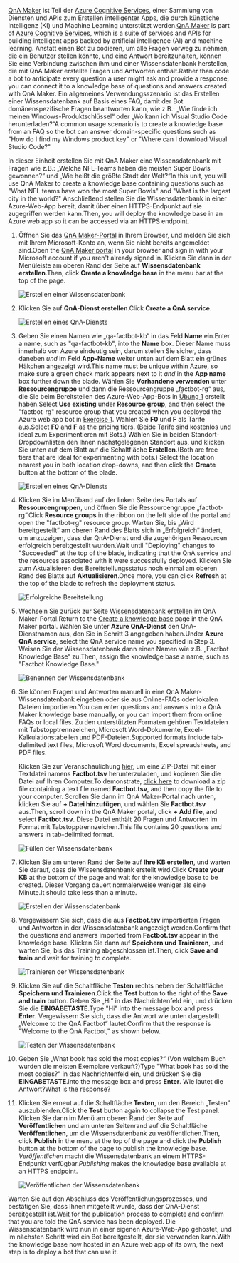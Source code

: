 
<span data-ttu-id="58fd0-101">[QnA Maker](https://www.qnamaker.ai/) ist Teil der [Azure Cognitive Services](https://www.microsoft.com/cognitive-services/), einer Sammlung von Diensten und APIs zum Erstellen intelligenter Apps, die durch künstliche Intelligenz (KI) und Machine Learning unterstützt werden.</span><span class="sxs-lookup"><span data-stu-id="58fd0-101">[QnA Maker](https://www.qnamaker.ai/) is part of [Azure Cognitive Services](https://www.microsoft.com/cognitive-services/), which is a suite of services and APIs for building intelligent apps backed by artificial intelligence (AI) and machine learning.</span></span> <span data-ttu-id="58fd0-102">Anstatt einen Bot zu codieren, um alle Fragen vorweg zu nehmen, die ein Benutzer stellen könnte, und eine Antwort bereitzuhalten, können Sie eine Verbindung zwischen ihm und einer Wissensdatenbank herstellen, die mit QnA Maker erstellte Fragen und Antworten enthält.</span><span class="sxs-lookup"><span data-stu-id="58fd0-102">Rather than code a bot to anticipate every question a user might ask and provide a response, you can connect it to a knowledge base of questions and answers created with QnA Maker.</span></span> <span data-ttu-id="58fd0-103">Ein allgemeines Verwendungsszenario ist das Erstellen einer Wissensdatenbank auf Basis eines FAQ, damit der Bot domänenspezifische Fragen beantworten kann, wie z.B.: „Wie finde ich meinen Windows-Produktschlüssel“ oder „Wo kann ich Visual Studio Code herunterladen?“</span><span class="sxs-lookup"><span data-stu-id="58fd0-103">A common usage scenario is to create a knowledge base from an FAQ so the bot can answer domain-specific questions such as "How do I find my Windows product key" or "Where can I download Visual Studio Code?"</span></span>

<span data-ttu-id="58fd0-104">In dieser Einheit erstellen Sie mit QnA Maker eine Wissensdatenbank mit Fragen wie z.B.: „Welche NFL-Teams haben die meisten Super Bowls gewonnen?“ und „Wie heißt die größte Stadt der Welt?“</span><span class="sxs-lookup"><span data-stu-id="58fd0-104">In this unit, you will use QnA Maker to create a knowledge base containing questions such as "What NFL teams have won the most Super Bowls" and "What is the largest city in the world?"</span></span> <span data-ttu-id="58fd0-105">Anschließend stellen Sie die Wissensdatenbank in einer Azure-Web-App bereit, damit über einen HTTPS-Endpunkt auf sie zugegriffen werden kann.</span><span class="sxs-lookup"><span data-stu-id="58fd0-105">Then, you will deploy the knowledge base in an Azure web app so it can be accessed via an HTTPS endpoint.</span></span>

1. <span data-ttu-id="58fd0-106">Öffnen Sie das [QnA Maker-Portal](https://www.qnamaker.ai/) in Ihrem Browser, und melden Sie sich mit Ihrem Microsoft-Konto an, wenn Sie nicht bereits angemeldet sind.</span><span class="sxs-lookup"><span data-stu-id="58fd0-106">Open the [QnA Maker portal](https://www.qnamaker.ai/) in your browser and sign in with your Microsoft account if you aren't already signed in.</span></span> <span data-ttu-id="58fd0-107">Klicken Sie dann in der Menüleiste am oberen Rand der Seite auf **Wissensdatenbank erstellen**.</span><span class="sxs-lookup"><span data-stu-id="58fd0-107">Then, click **Create a knowledge base** in the menu bar at the top of the page.</span></span>

    ![Erstellen einer Wissensdatenbank](../media-draft/3-qna-new-kb.png)

1. <span data-ttu-id="58fd0-109">Klicken Sie auf **QnA-Dienst erstellen**.</span><span class="sxs-lookup"><span data-stu-id="58fd0-109">Click **Create a QnA service**.</span></span>

    ![Erstellen eines QnA-Diensts](../media-draft/3-create-kb-1.png)

1. <span data-ttu-id="58fd0-111">Geben Sie einen Namen wie „qa-factbot-kb“ in das Feld **Name** ein.</span><span class="sxs-lookup"><span data-stu-id="58fd0-111">Enter a name, such as "qa-factbot-kb", into the **Name** box.</span></span> <span data-ttu-id="58fd0-112">Dieser Name muss innerhalb von Azure eindeutig sein, darum stellen Sie sicher, dass daneben *und* im Feld **App-Name** weiter unten auf dem Blatt ein grünes Häkchen angezeigt wird.</span><span class="sxs-lookup"><span data-stu-id="58fd0-112">This name must be unique within Azure, so make sure a green check mark appears next to it *and* in the **App name** box further down the blade.</span></span> <span data-ttu-id="58fd0-113">Wählen Sie **Vorhandene verwenden** unter **Ressourcengruppe** und dann die Ressourcengruppe „factbot-rg“ aus, die Sie beim Bereitstellen des Azure-Web-App-Bots in [Übung 1](#Exercise1) erstellt haben.</span><span class="sxs-lookup"><span data-stu-id="58fd0-113">Select **Use existing** under **Resource group**, and then select the "factbot-rg" resource group that you created when you deployed the Azure web app bot in [Exercise 1](#Exercise1).</span></span> <span data-ttu-id="58fd0-114">Wählen Sie **F0** und **F** als Tarife aus.</span><span class="sxs-lookup"><span data-stu-id="58fd0-114">Select **F0** and **F** as the pricing tiers.</span></span> <span data-ttu-id="58fd0-115">(Beide Tarife sind kostenlos und ideal zum Experimentieren mit Bots.) Wählen Sie in beiden Standort-Dropdownlisten den Ihnen nächstgelegenen Standort aus, und klicken Sie unten auf dem Blatt auf die Schaltfläche **Erstellen**.</span><span class="sxs-lookup"><span data-stu-id="58fd0-115">(Both are free tiers that are ideal for experimenting with bots.) Select the location nearest you in both location drop-downs, and then click the **Create** button at the bottom of the blade.</span></span>

    ![Erstellen eines QnA-Diensts](../media-draft/3-new-qna-maker-service.png)

1. <span data-ttu-id="58fd0-117">Klicken Sie im Menüband auf der linken Seite des Portals auf **Ressourcengruppen**, und öffnen Sie die Ressourcengruppe „factbot-rg“.</span><span class="sxs-lookup"><span data-stu-id="58fd0-117">Click **Resource groups** in the ribbon on the left side of the portal and open the "factbot-rg" resource group.</span></span> <span data-ttu-id="58fd0-118">Warten Sie, bis „Wird bereitgestellt“ am oberen Rand des Blatts sich in „Erfolgreich“ ändert, um anzuzeigen, dass der QnA-Dienst und die zugehörigen Ressourcen erfolgreich bereitgestellt wurden.</span><span class="sxs-lookup"><span data-stu-id="58fd0-118">Wait until "Deploying" changes to "Succeeded" at the top of the blade, indicating that the QnA service and the resources associated with it were successfully deployed.</span></span> <span data-ttu-id="58fd0-119">Klicken Sie zum Aktualisieren des Bereitstellungsstatus noch einmal am oberen Rand des Blatts auf **Aktualisieren**.</span><span class="sxs-lookup"><span data-stu-id="58fd0-119">Once more, you can click **Refresh** at the top of the blade to refresh the deployment status.</span></span>

    ![Erfolgreiche Bereitstellung](../media-draft/3-resource-group-master-2.png)

1. <span data-ttu-id="58fd0-121">Wechseln Sie zurück zur Seite [Wissensdatenbank erstellen](https://www.qnamaker.ai/Create) im QnA Maker-Portal.</span><span class="sxs-lookup"><span data-stu-id="58fd0-121">Return to the [Create a knowledge base](https://www.qnamaker.ai/Create) page in the QnA Maker portal.</span></span> <span data-ttu-id="58fd0-122">Wählen Sie unter **Azure QnA-Dienst** den QnA-Dienstnamen aus, den Sie in Schritt 3 angegeben haben.</span><span class="sxs-lookup"><span data-stu-id="58fd0-122">Under **Azure QnA service**, select the QnA service name you specified in Step 3.</span></span> <span data-ttu-id="58fd0-123">Weisen Sie der Wissensdatenbank dann einen Namen wie z.B. „Factbot Knowledge Base“ zu.</span><span class="sxs-lookup"><span data-stu-id="58fd0-123">Then, assign the knowledge base a name, such as "Factbot Knowledge Base."</span></span>

    ![Benennen der Wissensdatenbank](../media-draft/3-create-kb-2-3.png)

1. <span data-ttu-id="58fd0-125">Sie können Fragen und Antworten manuell in eine QnA Maker-Wissensdatenbank eingeben oder sie aus Online-FAQs oder lokalen Dateien importieren.</span><span class="sxs-lookup"><span data-stu-id="58fd0-125">You can enter questions and answers into a QnA Maker knowledge base manually, or you can import them from online FAQs or local files.</span></span> <span data-ttu-id="58fd0-126">Zu den unterstützten Formaten gehören Textdateien mit Tabstopptrennzeichen, Microsoft Word-Dokumente, Excel-Kalkulationstabellen und PDF-Dateien.</span><span class="sxs-lookup"><span data-stu-id="58fd0-126">Supported formats include tab-delimited text files, Microsoft Word documents, Excel spreadsheets, and PDF files.</span></span>

    <span data-ttu-id="58fd0-127">Klicken Sie zur Veranschaulichung [hier](https://topcs.blob.core.windows.net/public/bots-resources.zip), um eine ZIP-Datei mit einer Textdatei namens **Factbot.tsv** herunterzuladen, und kopieren Sie die Datei auf Ihren Computer.</span><span class="sxs-lookup"><span data-stu-id="58fd0-127">To demonstrate, [click here](https://topcs.blob.core.windows.net/public/bots-resources.zip) to download a zip file containing a text file named **Factbot.tsv**, and then copy the file to your computer.</span></span> <span data-ttu-id="58fd0-128">Scrollen Sie dann im QnA Maker-Portal nach unten, klicken Sie auf **+ Datei hinzufügen**, und wählen Sie **Factbot.tsv** aus.</span><span class="sxs-lookup"><span data-stu-id="58fd0-128">Then, scroll down in the QnA Maker portal, click **+ Add file**, and select **Factbot.tsv**.</span></span> <span data-ttu-id="58fd0-129">Diese Datei enthält 20 Fragen und Antworten im Format mit Tabstopptrennzeichen.</span><span class="sxs-lookup"><span data-stu-id="58fd0-129">This file contains 20 questions and answers in tab-delimited format.</span></span>

    ![Füllen der Wissensdatenbank](../media-draft/3-create-kb-4.png)

1. <span data-ttu-id="58fd0-131">Klicken Sie am unteren Rand der Seite auf **Ihre KB erstellen**, und warten Sie darauf, dass die Wissensdatenbank erstellt wird.</span><span class="sxs-lookup"><span data-stu-id="58fd0-131">Click **Create your KB** at the bottom of the page and wait for the knowledge base to be created.</span></span> <span data-ttu-id="58fd0-132">Dieser Vorgang dauert normalerweise weniger als eine Minute.</span><span class="sxs-lookup"><span data-stu-id="58fd0-132">It should take less than a minute.</span></span>

    ![Erstellen der Wissensdatenbank](../media-draft/3-create-kb-5.png)

1. <span data-ttu-id="58fd0-134">Vergewissern Sie sich, dass die aus **Factbot.tsv** importierten Fragen und Antworten in der Wissensdatenbank angezeigt werden.</span><span class="sxs-lookup"><span data-stu-id="58fd0-134">Confirm that the questions and answers imported from **Factbot.tsv** appear in the knowledge base.</span></span> <span data-ttu-id="58fd0-135">Klicken Sie dann auf **Speichern und Trainieren**, und warten Sie, bis das Training abgeschlossen ist.</span><span class="sxs-lookup"><span data-stu-id="58fd0-135">Then, click **Save and train** and wait for training to complete.</span></span>

    ![Trainieren der Wissensdatenbank](../media-draft/3-save-and-train.png)

1. <span data-ttu-id="58fd0-137">Klicken Sie auf die Schaltfläche **Testen** rechts neben der Schaltfläche **Speichern und Trainieren**.</span><span class="sxs-lookup"><span data-stu-id="58fd0-137">Click the **Test** button to the right of the **Save and train** button.</span></span> <span data-ttu-id="58fd0-138">Geben Sie „Hi“ in das Nachrichtenfeld ein, und drücken Sie die **EINGABETASTE**.</span><span class="sxs-lookup"><span data-stu-id="58fd0-138">Type "Hi" into the message box and press **Enter**.</span></span> <span data-ttu-id="58fd0-139">Vergewissern Sie sich, dass die Antwort wie unten dargestellt „Welcome to the QnA Factbot“ lautet.</span><span class="sxs-lookup"><span data-stu-id="58fd0-139">Confirm that the response is "Welcome to the QnA Factbot," as shown below.</span></span>

    ![Testen der Wissensdatenbank](../media-draft/3-test-kb.png)

1. <span data-ttu-id="58fd0-141">Geben Sie „What book has sold the most copies?“ (Von welchem Buch wurden die meisten Exemplare verkauft?)</span><span class="sxs-lookup"><span data-stu-id="58fd0-141">Type "What book has sold the most copies?"</span></span> <span data-ttu-id="58fd0-142">in das Nachrichtenfeld ein, und drücken Sie die **EINGABETASTE**.</span><span class="sxs-lookup"><span data-stu-id="58fd0-142">into the message box and press **Enter**.</span></span> <span data-ttu-id="58fd0-143">Wie lautet die Antwort?</span><span class="sxs-lookup"><span data-stu-id="58fd0-143">What is the response?</span></span>

1. <span data-ttu-id="58fd0-144">Klicken Sie erneut auf die Schaltfläche **Testen**, um den Bereich „Testen“ auszublenden.</span><span class="sxs-lookup"><span data-stu-id="58fd0-144">Click the **Test** button again to collapse the Test panel.</span></span> <span data-ttu-id="58fd0-145">Klicken Sie dann im Menü am oberen Rand der Seite auf **Veröffentlichen** und am unteren Seitenrand auf die Schaltfläche **Veröffentlichen**, um die Wissensdatenbank zu veröffentlichen.</span><span class="sxs-lookup"><span data-stu-id="58fd0-145">Then, click **Publish** in the menu at the top of the page and click the **Publish** button at the bottom of the page to publish the knowledge base.</span></span> <span data-ttu-id="58fd0-146">*Veröffentlichen* macht die Wissensdatenbank an einem HTTPS-Endpunkt verfügbar.</span><span class="sxs-lookup"><span data-stu-id="58fd0-146">*Publishing* makes the knowledge base available at an HTTPS endpoint.</span></span>

    ![Veröffentlichen der Wissensdatenbank](../media-draft/3-publish-kb.png)

<span data-ttu-id="58fd0-148">Warten Sie auf den Abschluss des Veröffentlichungsprozesses, und bestätigen Sie, dass Ihnen mitgeteilt wurde, dass der QnA-Dienst bereitgestellt ist.</span><span class="sxs-lookup"><span data-stu-id="58fd0-148">Wait for the publication process to complete and confirm that you are told the QnA service has been deployed.</span></span> <span data-ttu-id="58fd0-149">Die Wissensdatenbank wird nun in einer eigenen Azure-Web-App gehostet, und im nächsten Schritt wird ein Bot bereitgestellt, der sie verwenden kann.</span><span class="sxs-lookup"><span data-stu-id="58fd0-149">With the knowledge base now hosted in an Azure web app of its own, the next step is to deploy a bot that can use it.</span></span>